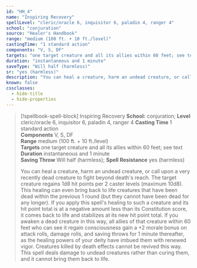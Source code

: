 ```yaml
---
id: "HH_4"
name: "Inspiring Recovery"
spellLevel: "cleric/oracle 6, inquisitor 6, paladin 4, ranger 4"
school: "conjuration"
source: "Healer's Handbook"
range: "medium (100 ft. + 10 ft./level)"
castingTime: "1 standard action"
components: "V, S, DF"
targets: "one target creature and all its allies within 60 feet; see text"
duration: "instantaneous and 1 minute"
saveType: "Will half (harmless)"
sr: "yes (harmless)"
description: "You can heal a creature, harm an undead creature, or call upon a very recently dead creature to fight beyond death's reach. The target creature regains 1d8 hit points per 2 caster levels (maximum 10d8).  This healing can even bring back to life creatures that have been dead within the previous 1 round (but they cannot have been dead for any longer). If you apply this spell's healing to such a creature and its hit point total is at a negative amount less than its Constitution score, it comes back to life and stabilizes at its new hit point total. If you awaken a dead creature in this way, all allies of that creature within 60 feet who can see it regain consciousness gain a +2 morale bonus on attack rolls, damage rolls, and saving throws for 1 minute thereafter, as the healing powers of your deity have imbued them with renewed vigor.  Creatures killed by death effects cannot be revived this way. This spell deals damage to undead creatures rather than curing them, and it cannot bring them back to life."
known: false
cssclasses:
  - hide-title
  - hide-properties
---
```


> [!spellbook-spell-block] Inspiring Recovery
> **School:** conjuration; **Level** cleric/oracle 6, inquisitor 6, paladin 4, ranger 4
> **Casting Time** 1 standard action  
> **Components** V, S, DF  
> **Range** medium (100 ft. + 10 ft./level)  
> **Targets** one target creature and all its allies within 60 feet; see text  
> **Duration** instantaneous and 1 minute  
> **Saving Throw** Will half (harmless); **Spell Resistance** yes (harmless)
> 
> You can heal a creature, harm an undead creature, or call upon a very recently dead creature to fight beyond death's reach. The target creature regains 1d8 hit points per 2 caster levels (maximum 10d8).  This healing can even bring back to life creatures that have been dead within the previous 1 round (but they cannot have been dead for any longer). If you apply this spell's healing to such a creature and its hit point total is at a negative amount less than its Constitution score, it comes back to life and stabilizes at its new hit point total. If you awaken a dead creature in this way, all allies of that creature within 60 feet who can see it regain consciousness gain a +2 morale bonus on attack rolls, damage rolls, and saving throws for 1 minute thereafter, as the healing powers of your deity have imbued them with renewed vigor.  Creatures killed by death effects cannot be revived this way. This spell deals damage to undead creatures rather than curing them, and it cannot bring them back to life.